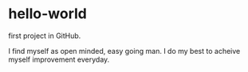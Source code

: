 # hello-world
first project in GitHub.

I find myself as open minded, easy going man. I do my best to acheive myself improvement everyday.
